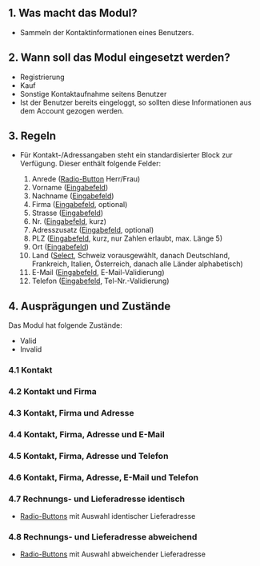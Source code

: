 ## 1. Was macht das Modul?
* Sammeln der Kontaktinformationen eines Benutzers.

## 2. Wann soll das Modul eingesetzt werden?
* Registrierung
* Kauf
* Sonstige Kontaktaufnahme seitens Benutzer
* Ist der Benutzer bereits eingeloggt, so sollten diese Informationen aus dem Account gezogen werden.

## 3. Regeln 
* Für Kontakt-/Adressangaben steht ein standardisierter Block zur Verfügung. Dieser enthält folgende Felder:

    1.  Anrede ([Radio-Button](WE21---Radiobutton_30824096.html) Herr/Frau)
    2.  Vorname ([Eingabefeld](WE15---Eingabefeld_30823990.html))
    3.  Nachname ([Eingabefeld](WE15---Eingabefeld_30823990.html))
    4.  Firma ([Eingabefeld](WE15---Eingabefeld_30823990.html), optional)
    5.  Strasse ([Eingabefeld](WE15---Eingabefeld_30823990.html))
    6.  Nr. ([Eingabefeld](WE15---Eingabefeld_30823990.html), kurz)
    7.  Adresszusatz ([Eingabefeld](WE15---Eingabefeld_30823990.html), optional)
    8.  PLZ ([Eingabefeld](WE15---Eingabefeld_30823990.html), kurz, nur Zahlen erlaubt, max. Länge 5)
    9.  Ort ([Eingabefeld](WE15---Eingabefeld_30823990.html))
    10. Land ([Select](WE18---Select_30824011.html), Schweiz vorausgewählt, danach Deutschland, Frankreich, Italien, Österreich, danach alle Länder alphabetisch)
    11. E-Mail ([Eingabefeld](WE15---Eingabefeld_30823990.html), E-Mail-Validierung)
    12. Telefon ([Eingabefeld](WE15---Eingabefeld_30823990.html), Tel-Nr.-Validierung)

## 4. Ausprägungen und Zustände
Das Modul hat folgende Zustände:
* Valid
* Invalid

### 4.1 Kontakt 
### 4.2 Kontakt und Firma
### 4.3 Kontakt, Firma und Adresse 
### 4.4 Kontakt, Firma, Adresse und E-Mail 
### 4.5 Kontakt, Firma, Adresse und Telefon
### 4.6 Kontakt, Firma, Adresse, E-Mail und Telefon 
### 4.7 Rechnungs- und Lieferadresse identisch
* [Radio-Buttons](WE21---Radiobutton_30824096.html) mit Auswahl identischer Lieferadresse

### 4.8 Rechnungs- und Lieferadresse abweichend 
* [Radio-Buttons](WE21---Radiobutton_30824096.html) mit Auswahl abweichender Lieferadresse